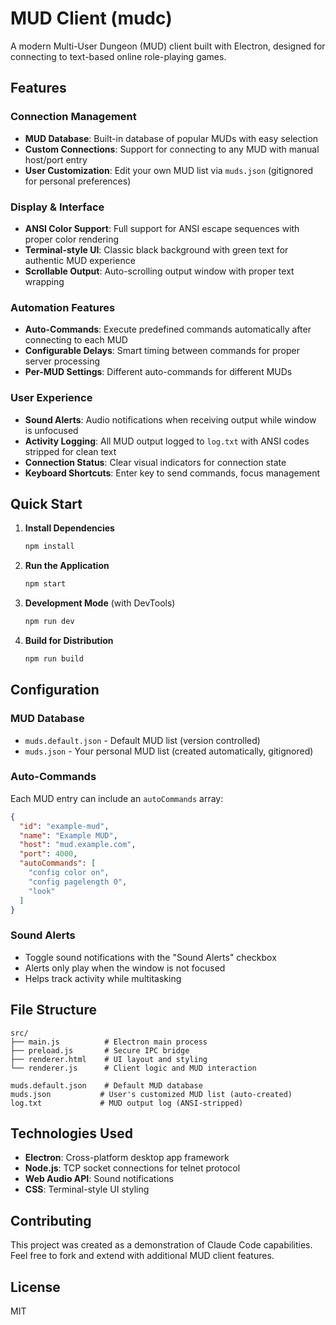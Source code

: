 # MUD Client (mudc)

A modern Multi-User Dungeon (MUD) client built with Electron, designed for connecting to text-based online role-playing games.

## Features

### Connection Management
- **MUD Database**: Built-in database of popular MUDs with easy selection
- **Custom Connections**: Support for connecting to any MUD with manual host/port entry
- **User Customization**: Edit your own MUD list via `muds.json` (gitignored for personal preferences)

### Display & Interface
- **ANSI Color Support**: Full support for ANSI escape sequences with proper color rendering
- **Terminal-style UI**: Classic black background with green text for authentic MUD experience
- **Scrollable Output**: Auto-scrolling output window with proper text wrapping

### Automation Features
- **Auto-Commands**: Execute predefined commands automatically after connecting to each MUD
- **Configurable Delays**: Smart timing between commands for proper server processing
- **Per-MUD Settings**: Different auto-commands for different MUDs

### User Experience
- **Sound Alerts**: Audio notifications when receiving output while window is unfocused
- **Activity Logging**: All MUD output logged to `log.txt` with ANSI codes stripped for clean text
- **Connection Status**: Clear visual indicators for connection state
- **Keyboard Shortcuts**: Enter key to send commands, focus management

## Quick Start

1. **Install Dependencies**
   ```bash
   npm install
   ```

2. **Run the Application**
   ```bash
   npm start
   ```

3. **Development Mode** (with DevTools)
   ```bash
   npm run dev
   ```

4. **Build for Distribution**
   ```bash
   npm run build
   ```

## Configuration

### MUD Database
- `muds.default.json` - Default MUD list (version controlled)
- `muds.json` - Your personal MUD list (created automatically, gitignored)

### Auto-Commands
Each MUD entry can include an `autoCommands` array:
```json
{
  "id": "example-mud",
  "name": "Example MUD", 
  "host": "mud.example.com",
  "port": 4000,
  "autoCommands": [
    "config color on",
    "config pagelength 0",
    "look"
  ]
}
```

### Sound Alerts
- Toggle sound notifications with the "Sound Alerts" checkbox
- Alerts only play when the window is not focused
- Helps track activity while multitasking

## File Structure

```
src/
├── main.js          # Electron main process
├── preload.js       # Secure IPC bridge
├── renderer.html    # UI layout and styling
└── renderer.js      # Client logic and MUD interaction

muds.default.json    # Default MUD database
muds.json           # User's customized MUD list (auto-created)
log.txt             # MUD output log (ANSI-stripped)
```

## Technologies Used

- **Electron**: Cross-platform desktop app framework
- **Node.js**: TCP socket connections for telnet protocol
- **Web Audio API**: Sound notifications
- **CSS**: Terminal-style UI styling

## Contributing

This project was created as a demonstration of Claude Code capabilities. Feel free to fork and extend with additional MUD client features.

## License

MIT
